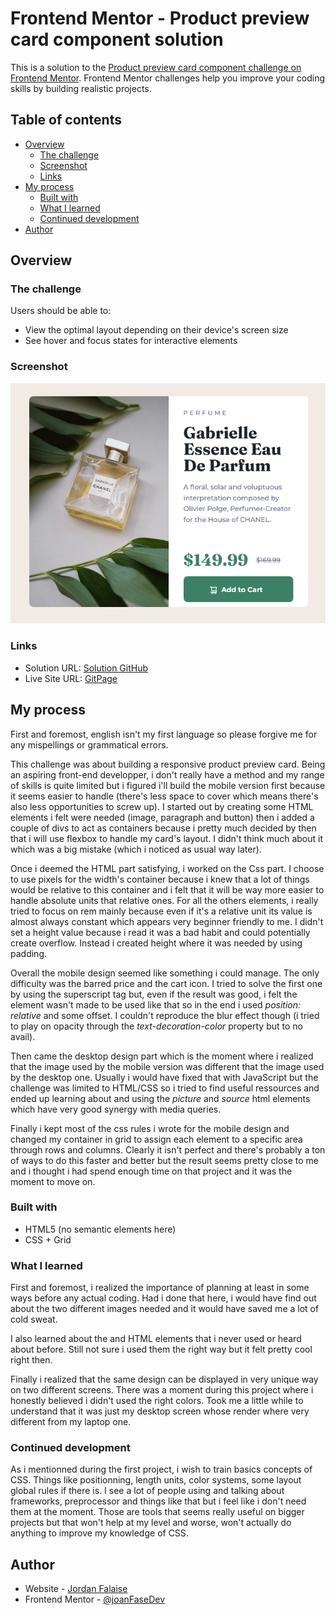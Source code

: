 # Frontend Mentor - Product preview card component solution

This is a solution to the [Product preview card component challenge on Frontend Mentor](https://www.frontendmentor.io/challenges/product-preview-card-component-GO7UmttRfa). Frontend Mentor challenges help you improve your coding skills by building realistic projects.

## Table of contents

- [Overview](#overview)
  - [The challenge](#the-challenge)
  - [Screenshot](#screenshot)
  - [Links](#links)
- [My process](#my-process)
  - [Built with](#built-with)
  - [What I learned](#what-i-learned)
  - [Continued development](#continued-development)
- [Author](#author)

## Overview

### The challenge

Users should be able to:

- View the optimal layout depending on their device's screen size
- See hover and focus states for interactive elements

### Screenshot

![](./images/screenshot_ProductPreviewCard.png)

### Links

- Solution URL: [Solution GitHub](https://github.com/joanFaseDev/FrontEnd-mentor-projects/tree/master/2.ProductPreviewCard)
- Live Site URL: [GitPage](https://joanfasedev.github.io/FrontEnd-mentor-projects/)

## My process

First and foremost, english isn't my first language so please forgive me for any mispellings or grammatical errors.

This challenge was about building a responsive product preview card. Being an aspiring front-end developper, i don't really have a method and my range of skills is quite limited but i figured i'll build the mobile version first because it seems easier to handle (there's less space to cover which means there's also less opportunities to screw up). I started out by creating some HTML elements i felt were needed (image, paragraph and button) then i added a couple of divs to act as containers because i pretty much decided by then that i will use flexbox to handle my card's layout. I didn't think much about it which was a big mistake (which i noticed as usual way later).

Once i deemed the HTML part satisfying, i worked on the Css part. I choose to use pixels for the width's container because i knew that a lot of things would be relative to this container and i felt that it will be way more easier to handle absolute units that relative ones. For all the others elements, i really tried to focus on rem mainly because even if it's a relative unit its value is almost always constant which appears very beginner friendly to me. I didn't set a height value because i read it was a bad habit and could potentially create overflow. Instead i created height where it was needed by using padding.

Overall the mobile design seemed like something i could manage. The only difficulty was the barred price and the cart icon. I tried to solve the first one by using the superscript tag but, even if the result was good, i felt the element wasn't made to be used like that so in the end i used _position: relative_ and some offset. I couldn't reproduce the blur effect though (i tried to play on opacity through the _text-decoration-color_ property but to no avail).

Then came the desktop design part which is the moment where i realized that the image used by the mobile version was different that the image used by the desktop one. Usually i would have fixed that with JavaScript but the challenge was limited to HTML/CSS so i tried to find useful ressources and ended up learning about and using the _picture_ and _source_ html elements which have very good synergy with media queries.

Finally i kept most of the css rules i wrote for the mobile design and changed my container in grid to assign each element to a specific area through rows and columns. Clearly it isn't perfect and there's probably a ton of ways to do this faster and better but the result seems pretty close to me and i thought i had spend enough time on that project and it was the moment to move on.

### Built with

- HTML5 (no semantic elements here)
- CSS + Grid

### What I learned

First and foremost, i realized the importance of planning at least in some ways before any actual coding. Had i done that here, i would have find out about the two different images needed and it would have saved me a lot of cold sweat.

I also learned about the _<picture>_ and _<source>_ HTML elements that i never used or heard about before. Still not sure i used them the right way but it felt pretty cool right then.

Finally i realized that the same design can be displayed in very unique way on two different screens. There was a moment during this project where i honestly believed i didn't used the right colors. Took me a little while to understand that it was just my desktop screen whose render where very different from my laptop one.

### Continued development

As i mentionned during the first project, i wish to train basics concepts of CSS. Things like positionning, length units, color systems, some layout global rules if there is. I see a lot of people using and talking about frameworks, preprocessor and things like that but i feel like i don't need them at the moment. Those are tools that seems really useful on bigger projects but that won't help at my level and worse, won't actually do anything to improve my knowledge of CSS.

## Author

- Website - [Jordan Falaise](https://joanfasedev.github.io/FrontEnd-mentor-projects/)
- Frontend Mentor - [@joanFaseDev](https://www.frontendmentor.io/profile/joanFaseDev)
